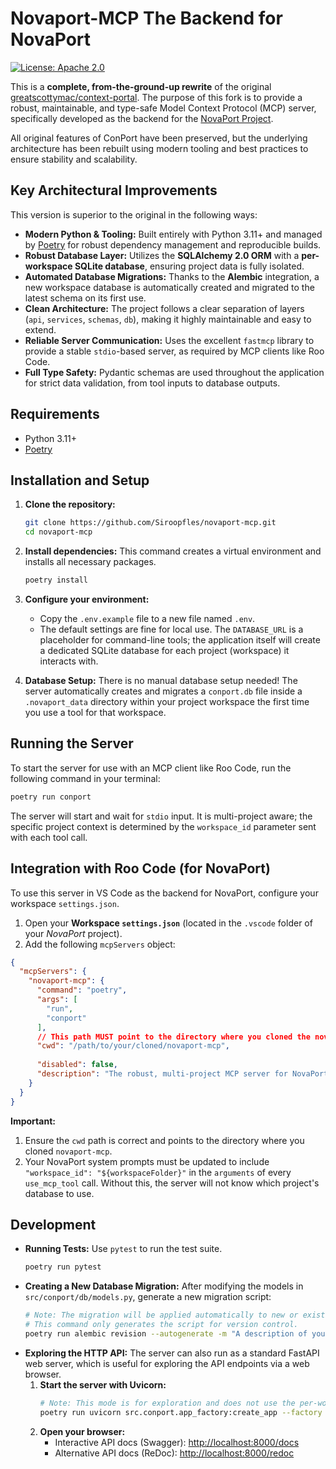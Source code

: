 # Novaport-MCP The Backend for NovaPort

[![License: Apache 2.0](https://img.shields.io/badge/License-Apache%202.0-blue.svg)](https://opensource.org/licenses/Apache-2.0)

This is a **complete, from-the-ground-up rewrite** of the original [greatscottymac/context-portal](https://github.com/GreatScottyMac/context-portal). The purpose of this fork is to provide a robust, maintainable, and type-safe Model Context Protocol (MCP) server, specifically developed as the backend for the [NovaPort Project](https://github.com/Siroopfles/NovaPort).

All original features of ConPort have been preserved, but the underlying architecture has been rebuilt using modern tooling and best practices to ensure stability and scalability.

## Key Architectural Improvements

This version is superior to the original in the following ways:

-   **Modern Python & Tooling:** Built entirely with Python 3.11+ and managed by [Poetry](https://python-poetry.org/) for robust dependency management and reproducible builds.
-   **Robust Database Layer:** Utilizes the **SQLAlchemy 2.0 ORM** with a **per-workspace SQLite database**, ensuring project data is fully isolated.
-   **Automated Database Migrations:** Thanks to the **Alembic** integration, a new workspace database is automatically created and migrated to the latest schema on its first use.
-   **Clean Architecture:** The project follows a clear separation of layers (`api`, `services`, `schemas`, `db`), making it highly maintainable and easy to extend.
-   **Reliable Server Communication:** Uses the excellent `fastmcp` library to provide a stable `stdio`-based server, as required by MCP clients like Roo Code.
-   **Full Type Safety:** Pydantic schemas are used throughout the application for strict data validation, from tool inputs to database outputs.

## Requirements

-   Python 3.11+
-   [Poetry](https://python-poetry.org/docs/#installation)

## Installation and Setup

1.  **Clone the repository:**
    ```bash
    git clone https://github.com/Siroopfles/novaport-mcp.git
    cd novaport-mcp
    ```

2.  **Install dependencies:**
    This command creates a virtual environment and installs all necessary packages.
    ```bash
    poetry install
    ```

3.  **Configure your environment:**
    -   Copy the `.env.example` file to a new file named `.env`.
    -   The default settings are fine for local use. The `DATABASE_URL` is a placeholder for command-line tools; the application itself will create a dedicated SQLite database for each project (workspace) it interacts with.

4.  **Database Setup:**
    There is no manual database setup needed! The server automatically creates and migrates a `conport.db` file inside a `.novaport_data` directory within your project workspace the first time you use a tool for that workspace.

## Running the Server

To start the server for use with an MCP client like Roo Code, run the following command in your terminal:

```bash
poetry run conport
```

The server will start and wait for `stdio` input. It is multi-project aware; the specific project context is determined by the `workspace_id` parameter sent with each tool call.

## Integration with Roo Code (for NovaPort)

To use this server in VS Code as the backend for NovaPort, configure your workspace `settings.json`.

1.  Open your **Workspace `settings.json`** (located in the `.vscode` folder of your *NovaPort* project).
2.  Add the following `mcpServers` object:

```json
{
  "mcpServers": {
    "novaport-mcp": {
      "command": "poetry",
      "args": [
        "run",
        "conport"
      ],
      // This path MUST point to the directory where you cloned the novaport-mcp repository.
      "cwd": "/path/to/your/cloned/novaport-mcp", 
      
      "disabled": false,
      "description": "The robust, multi-project MCP server for NovaPort."
    }
  }
}
```
**Important:**
1.  Ensure the `cwd` path is correct and points to the directory where you cloned `novaport-mcp`.
2.  Your NovaPort system prompts must be updated to include `"workspace_id": "${workspaceFolder}"` in the `arguments` of every `use_mcp_tool` call. Without this, the server will not know which project's database to use.

## Development

-   **Running Tests:** Use `pytest` to run the test suite.
    ```bash
    poetry run pytest
    ```
-   **Creating a New Database Migration:** After modifying the models in `src/conport/db/models.py`, generate a new migration script:
    ```bash
    # Note: The migration will be applied automatically to new or existing workspace databases.
    # This command only generates the script for version control.
    poetry run alembic revision --autogenerate -m "A description of your change"
    ```
-   **Exploring the HTTP API:** The server can also run as a standard FastAPI web server, which is useful for exploring the API endpoints via a web browser.
    1.  **Start the server with Uvicorn:**
        ```bash
        # Note: This mode is for exploration and does not use the per-workspace database logic.
        poetry run uvicorn src.conport.app_factory:create_app --factory --host 0.0.0.0 --port 8000
        ```
    2.  **Open your browser:**
        -   Interactive API docs (Swagger): [http://localhost:8000/docs](http://localhost:8000/docs)
        -   Alternative API docs (ReDoc): [http://localhost:8000/redoc](http://localhost:8000/redoc)
